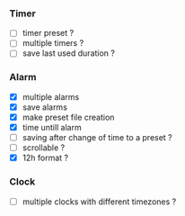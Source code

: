 ### Timer
* [ ] timer preset ?
* [ ] multiple timers ?
* [ ] save last used duration ?

### Alarm
* [x] multiple alarms
* [x] save alarms
* [x] make preset file creation
* [x] time untill alarm
* [ ] saving after change of time to a preset ?
* [ ] scrollable ? 
* [x] 12h format ?

### Clock
* [ ] multiple clocks with different timezones ?